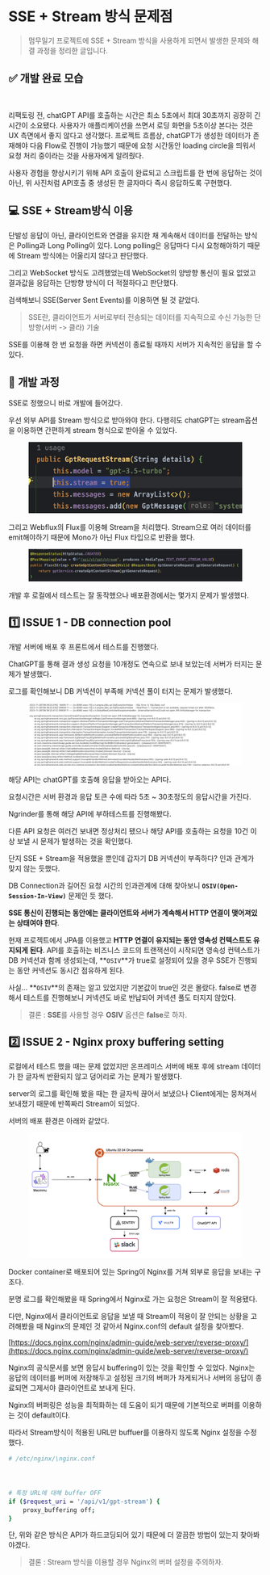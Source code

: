 # SSE + Stream 방식 문제점

> 멈무일기 프로젝트에 SSE + Stream 방식을 사용하게 되면서 발생한 문제와 해결 과정을 정리한 글입니다.

## ✅ 개발 완료 모습

<figure><img src="../../.gitbook/assets/멈무일기 stream (1).gif" alt="" width="327"><figcaption></figcaption></figure>



리팩토링 전, chatGPT API를 호출하는 시간은 최소 5초에서 최대 30초까지 굉장히 긴 시간이 소요됐다. 사용자가 애플리케이션을 쓰면서 로딩 화면을 5초이상 본다는 것은 UX 측면에서 좋지 않다고 생각했다. 프로젝트 흐름상, chatGPT가 생성한 데이터가 존재해야 다음 Flow로 진행이 가능했기 때문에 요청 시간동안 loading circle을 띄워서 요청 처리 중이라는 것을 사용자에게 알려줬다.



사용자 경험을 향상시키기 위해 API 호출이 완료되고 스크립트를 한 번에 응답하는 것이 아닌, 위 사진처럼 API호출 중 생성된 한 글자마다 즉시 응답하도록 구현했다.



## 💻 SSE + Stream방식 이용

단발성 응답이 아닌, 클라이언트와 연결을 유지한 채 계속해서 데이터를 전달하는 방식은 Polling과 Long Polling이 있다. Long polling은 응답마다 다시 요청해야하기 때문에 Stream 방식에는 어울리지 않다고 판단했다.



그리고 WebSocket 방식도 고려했었는데 WebSocket의 양방향 통신이 필요 없었고 결과값을 응답하는 단방향 방식이 더 적절하다고 판단했다.



검색해보니 SSE(Server Sent Events)를 이용하면 될 것 같았다.

> SSE란, 클라이언트가 서버로부터 전송되는 데이터를 지속적으로 수신 가능한 단방향(서버 -> 클라) 기술

SSE를 이용해 한 번 요청을 하면 커넥션이 종료될 때까지 서버가 지속적인 응답을 할 수 있다.



## 🚀 개발 과정

SSE로 정했으니 바로 개발에 들어갔다.

우선 외부 API를 Stream 방식으로 받아와야 한다. 다행히도 chatGPT는 stream옵션을 이용하면 간편하게 stream 형식으로 받아올 수 있었다.

<figure><img src="../../.gitbook/assets/image (8) (1).png" alt=""><figcaption></figcaption></figure>



그리고 Webflux의 Flux를 이용해 Stream을 처리했다.  Stream으로 여러 데이터를 emit해야하기 때문에 Mono가 아닌 Flux 타입으로 반환을 했다.

<figure><img src="../../.gitbook/assets/image (3) (1) (1).png" alt=""><figcaption></figcaption></figure>

개발 후 로컬에서 테스트는 잘 동작했으나 배포환경에서는 몇가지 문제가 발생했다.



## 1️⃣ ISSUE 1 - DB connection pool

개발 서버에 배포 후 프론트에서 테스트를 진행했다.

ChatGPT를 통해 결과 생성 요청을 10개정도 연속으로 보내 보았는데 서버가 터지는 문제가 발생했다.



로그를 확인해보니 DB 커넥션이 부족해 커넥션 풀이 터지는 문제가 발생했다.

<figure><img src="../../.gitbook/assets/image (2) (1) (1).png" alt=""><figcaption></figcaption></figure>



해당 API는 chatGPT를 호출해 응답을 받아오는 API다.

요청시간은 서버 환경과 응답 토큰 수에 따라 5초 \~ 30초정도의 응답시간을 가진다.



Ngrinder를 통해 해당 API에 부하테스트를 진행해봤다.&#x20;

다른 API 요청은 여러건 보내면 정상처리 됐으나 해당 API를 호출하는 요청을 10건 이상 보낼 시 문제가 발생하는 것을 확인했다.



단지 SSE + Stream을 적용했을 뿐인데 갑자기 DB 커넥션이 부족하다? 인과 관계가 맞지 않는 듯했다.

DB Connection과 길어진 요청 시간의 인과관계에 대해 찾아보니 **`OSIV(Open-Session-In-View)`** 문제인 듯 했다.



**SSE 통신이 진행되는 동안에는 클라이언트와 서버가 계속해서 HTTP 연결이 맺어져있는 상태여야 한다**.&#x20;

현재 프로젝트에서 JPA를 이용했고 **HTTP 연결이 유지되는 동안 영속성 컨텍스트도 유지되게 된다**. API를 호출하는 비즈니스 코드의 트랜잭션이 시작되면 영속성 컨텍스트가 DB 커넥션과 함께 생성되는데, **`OSIV`**가 true로 설정되어 있을 경우 SSE가 진행되는 동안 커넥션도 동시간 점유하게 된다.



사실... **`OSIV`**의 존재는 알고 있었지만 기본값이 true인 것은 몰랐다. false로 변경해서 테스트를 진행해보니 커넥션도 바로 반납되어 커넥션 풀도 터지지 않았다.



> 결론 : **SSE**를 사용할 경우 **OSIV** 옵션은 **false**로 하자.



## 2️⃣ ISSUE 2 - Nginx proxy buffering setting

로컬에서 테스트 했을 때는 문제 없었지만 온프레미스 서버에 배포 후에 stream 데이터가 한 글자씩 반환되지 않고 덩어리로 가는 문제가 발생했다.



server의 로그를 확인해 봤을 때는 한 글자씩 끊어서 보냈으나 Client에게는 뭉쳐져서 보내졌기 때문에 반쪽짜리 Stream이 되었다.



서버의 배포 환경은 아래와 같았다.

<figure><img src="../../.gitbook/assets/image (22).png" alt=""><figcaption></figcaption></figure>



Docker container로 배포되어 있는 Spring이 Nginx를 거쳐 외부로 응답을 보내는 구조다.

분명 로그를 확인해봤을 때 Spring에서 Nginx로 가는 요청은 Stream이 잘 적용됐다.



다만, Nginx에서 클라이언트로 응답을 보낼 때 Stream이 적용이 잘 안되는 상황을 고려해봤을 때 Nginx의 문제인 것 같아서 Nginx.conf의 default 설정을 찾아봤다.

[https://docs.nginx.com/nginx/admin-guide/web-server/reverse-proxy/](https://docs.nginx.com/nginx/admin-guide/web-server/reverse-proxy/)

Nginx의 공식문서를 보면 응답시 buffering이 있는 것을 확인할 수 있었다. Nginx는 응답의 데이터를 버퍼에 저장해두고 설정된 크기의 버퍼가 차게되거나 서버의 응답이 종료되면 그제서야 클라이언트로 보내게 된다.



Nginx의 버퍼링은 성능을 최적화하는 데 도움이 되기 때문에 기본적으로 버퍼를 이용하는 것이 default이다.



따라서 Stream방식이 적용된 URL만 buffuer를 이용하지 않도록 Nginx 설정을 수정했다.

```bash
# /etc/nginx/\nginx.conf



# 특정 URL에 대해 buffer OFF
if ($request_uri = '/api/v1/gpt-stream') {
    proxy_buffering off;
}
```



단, 위와 같은 방식은 API가 하드코딩되어 있기 때문에 더 깔끔한 방법이 있는지 찾아봐야겠다.



> 결론 : Stream 방식을 이용할 경우 Nginx의 버퍼 설정을 주의하자.
